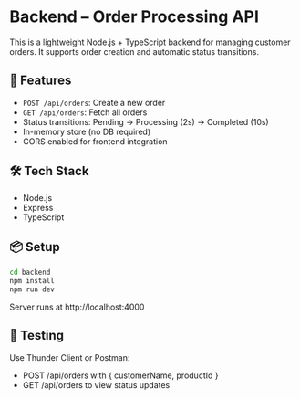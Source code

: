 # Backend – Order Processing API

This is a lightweight Node.js + TypeScript backend for managing customer orders. It supports order creation and automatic status transitions.

## 🚀 Features
- `POST /api/orders`: Create a new order
- `GET /api/orders`: Fetch all orders
- Status transitions: Pending → Processing (2s) → Completed (10s)
- In-memory store (no DB required)
- CORS enabled for frontend integration

## 🛠️ Tech Stack
- Node.js
- Express
- TypeScript

## 📦 Setup

```bash
cd backend
npm install
npm run dev
```
Server runs at http://localhost:4000

## 🧪 Testing
Use Thunder Client or Postman:
- POST /api/orders with { customerName, productId }
- GET /api/orders to view status updates

